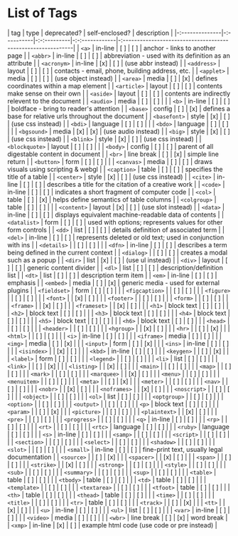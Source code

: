 # List of Tags
| tag            | type       | deprecated? | self-enclosed? | description                                                  |
|-:--------------|-:----------|-:-:---------|-:-:------------|-:------------------------------------------------------------|
| `<a>`          | in-line    | [ ]         | [ ]            | anchor - links to another page                               |
| `<abbr>`       | in-line    | [ ]         | [ ]            | abbreviation - used with its definition as an attribute      |
| `<acronym>`    | in-line    | [x]         | [ ]            | (use abbr instead)                                           |
| `<address>`    | layout     | [ ]         | [ ]            | contacts - email, phone, building address, etc.              |
| `<applet>`     | media      | [ ]         | [ ]            | (use object instead)                                         |
| `<area>`       | media      | [ ]         | [x]            | defines coordinates within a map element                     |
| `<article>`    | layout     | [ ]         | [ ]            | contents make sense on their own                             |
| `<aside>`      | layout     | [ ]         | [ ]            | contents are indirectly relevent to the document             |
| `<audio>`      | media      | [ ]         | [ ]            |                                                              |
| `<b>`          | in-line    | [ ]         | [ ]            | boldface - bring to reader's attention                       |
| `<base>`       | config     | [ ]         | [x]            | defines a base for relative urls throughout the document     |
| `<basefont>`   | style      | [x]         | [ ]            | (use css instead)                                            |
| `<bdi>`        | language   | [ ]         | [ ]            |                                                              |
| `<bdo>`        | language   | [ ]         | [ ]            |                                                              |
| `<bgsound>`    | media      | [x]         | [x]            | (use audio instead)                                          |
| `<big>`        | style      | [x]         | [ ]            | (use css instead)                                            |
| `<blink>`      | style      | [x]         | [ ]            | (use css instead)                                            |
| `<blockquote>` | layout     | [ ]         | [ ]            |                                                              |
| `<body>`       | config     | [ ]         | [ ]            | parent of all digestable content in document                 |
| `<br>`         | line break | [ ]         | [x]            | simple line return                                           |
| `<button>`     | form       | [ ]         | [ ]            |                                                              |
| `<canvas>`     | media      | [ ]         | [ ]            | draws visuals using scripting &amp; webgl                    |
| `<caption>`    | table      | [ ]         | [ ]            | specifies the title of a table                               |
| `<center>`     | style      | [x]         | [ ]            | (use css instead)                                            |
| `<cite>`       | in-line    | [ ]         | [ ]            | describes a title for the citation of a creative work        |
| `<code>`       | in-line    | [ ]         | [ ]            | indicates a short fragment of computer code                  |
| `<col>`        | table      | [ ]         | [x]            | helps define semantics of table columns                      |
| `<colgroup>`   | table      | [ ]         | [ ]            |                                                              |
| `<content>`    | layout     | [x]         | [ ]            | (use slot instead)                                           |
| `<data>`       | in-line    | [ ]         | [ ]            | displays equivalent machine-readable data of contents        |
| `<datalist>`   | form       | [ ]         | [ ]            | used with options; represents values for other form controls |
| `<dd>`         | list       | [ ]         | [ ]            | details definition of associated term                        |
| `<del>`        | in-line    | [ ]         | [ ]            | represents deleted or old text; used in conjunction with ins |
| `<details>`    |            | [ ]         | [ ]            |                                                              |
| `<dfn>`        | in-line    | [ ]         | [ ]            | describes a term being defined in the current context        |
| `<dialog>`     |            | [ ]         | [ ]            | creates a modal such as a popup                              |
| `<dir>`        | list       | [x]         | [ ]            | (use ul instead)                                             |
| `<div>`        | layout     | [ ]         | [ ]            | generic content divider                                      |
| `<dl>`         | list       | [ ]         | [ ]            | description/definition list                                  |
| `<dt>`         | list       | [ ]         | [ ]            | description term item                                        |
| `<em>`         | in-line    | [ ]         | [ ]            | emphasis                                                     |
| `<embed>`      | media      | [ ]         | [x]            | generic media - used for external plugins                    |
| `<fieldset>`   | form       | [ ]         | [ ]            |                                                              |
| `<figcaption>` |            | [ ]         | [ ]            |                                                              |
| `<figure>`     |            | [ ]         | [ ]            |                                                              |
| `<font>`       |            | [x]         | [ ]            |                                                              |
| `<footer>`     |            | [ ]         | [ ]            |                                                              |
| `<form>`       |            | [ ]         | [ ]            |                                                              |
| `<frame>`      |            | [x]         | [ ]            |                                                              |
| `<frameset>`   |            | [x]         | [ ]            |                                                              |
| `<h1>`         | block text | [ ]         | [ ]            |                                                              |
| `<h2>`         | block text | [ ]         | [ ]            |                                                              |
| `<h3>`         | block text | [ ]         | [ ]            |                                                              |
| `<h4>`         | block text | [ ]         | [ ]            |                                                              |
| `<h5>`         | block text | [ ]         | [ ]            |                                                              |
| `<h6>`         | block text | [ ]         | [ ]            |                                                              |
| `<head>`       |            | [ ]         | [ ]            |                                                              |
| `<header>`     |            | [ ]         | [ ]            |                                                              |
| `<hgroup>`     |            | [x]         | [ ]            |                                                              |
| `<hr>`         |            | [ ]         | [x]            |                                                              |
| `<html>`       |            | [ ]         | [ ]            |                                                              |
| `<i>`          | in-line    | [ ]         | [ ]            |                                                              |
| `<iframe>`     | media      | [ ]         | [ ]            |                                                              |
| `<img>`        | media      | [ ]         | [x]            |                                                              |
| `<input>`      | form       | [ ]         | [x]            |                                                              |
| `<ins>`        | in-line    | [ ]         | [ ]            |                                                              |
| `<isindex>`    |            | [x]         | [ ]            |                                                              |
| `<kbd>`        | in-line    | [ ]         | [ ]            |                                                              |
| `<keygen>`     |            | [ ]         | [x]            |                                                              |
| `<label>`      | form       | [ ]         | [ ]            |                                                              |
| `<legend>`     |            | [ ]         | [ ]            |                                                              |
| `<li>`         | list       | [ ]         | [ ]            |                                                              |
| `<link>`       |            | [ ]         | [x]            |                                                              |
| `<listing>`    |            | [x]         | [ ]            |                                                              |
| `<main>`       |            | [ ]         | [ ]            |                                                              |
| `<map>`        |            | [ ]         | [ ]            |                                                              |
| `<mark>`       |            | [ ]         | [ ]            |                                                              |
| `<marquee>`    |            | [x]         | [ ]            |                                                              |
| `<menu>`       |            | [ ]         | [ ]            |                                                              |
| `<menuitem>`   |            | [ ]         | [ ]            |                                                              |
| `<meta>`       |            | [ ]         | [x]            |                                                              |
| `<meter>`      |            | [ ]         | [ ]            |                                                              |
| `<nav>`        |            | [ ]         | [ ]            |                                                              |
| `<nobr>`       |            | [x]         | [ ]            |                                                              |
| `<noframes>`   |            | [x]         | [ ]            |                                                              |
| `<noscript>`   |            | [ ]         | [ ]            |                                                              |
| `<object>`     |            | [ ]         | [ ]            |                                                              |
| `<ol>`         | list       | [ ]         | [ ]            |                                                              |
| `<optgroup>`   |            | [ ]         | [ ]            |                                                              |
| `<option>`     |            | [ ]         | [ ]            |                                                              |
| `<output>`     |            | [ ]         | [ ]            |                                                              |
| `<p>`          | block text | [ ]         | [ ]            |                                                              |
| `<param>`      |            | [ ]         | [x]            |                                                              |
| `<picture>`    |            | [ ]         | [ ]            |                                                              |
| `<plaintext>`  |            | [x]         | [ ]            |                                                              |
| `<pre>`        |            | [ ]         | [ ]            |                                                              |
| `<progress>`   |            | [ ]         | [ ]            |                                                              |
| `<q>`          | in-line    | [ ]         | [ ]            |                                                              |
| `<rp>`         |            | [ ]         | [ ]            |                                                              |
| `<rt>`         |            | [ ]         | [ ]            |                                                              |
| `<rtc>`        | language   | [ ]         | [ ]            |                                                              |
| `<ruby>`       | language   | [ ]         | [ ]            |                                                              |
| `<s>`          | in-line    | [ ]         | [ ]            |                                                              |
| `<samp>`       |            | [ ]         | [ ]            |                                                              |
| `<script>`     |            | [ ]         | [ ]            |                                                              |
| `<section>`    |            | [ ]         | [ ]            |                                                              |
| `<select>`     |            | [ ]         | [ ]            |                                                              |
| `<shadow>`     |            | [ ]         | [ ]            |                                                              |
| `<slot>`       |            | [ ]         | [ ]            |                                                              |
| `<small>`      | in-line    | [ ]         | [ ]            | fine-print text, usually legal documentation                 |
| `<source>`     |            | [ ]         | [x]            |                                                              |
| `<spacer>`     |            | [x]         | [ ]            |                                                              |
| `<span>`       |            | [ ]         | [ ]            |                                                              |
| `<strike>`     |            | [x]         | [ ]            |                                                              |
| `<strong>`     |            | [ ]         | [ ]            |                                                              |
| `<style>`      |            | [ ]         | [ ]            |                                                              |
| `<sub>`        |            | [ ]         | [ ]            |                                                              |
| `<summary>`    |            | [ ]         | [ ]            |                                                              |
| `<sup>`        |            | [ ]         | [ ]            |                                                              |
| `<table>`      | table      | [ ]         | [ ]            |                                                              |
| `<tbody>`      | table      | [ ]         | [ ]            |                                                              |
| `<td>`         | table      | [ ]         | [ ]            |                                                              |
| `<template>`   |            | [ ]         | [ ]            |                                                              |
| `<textarea>`   |            | [ ]         | [ ]            |                                                              |
| `<tfoot>`      | table      | [ ]         | [ ]            |                                                              |
| `<th>`         | table      | [ ]         | [ ]            |                                                              |
| `<thead>`      | table      | [ ]         | [ ]            |                                                              |
| `<time>`       |            | [ ]         | [ ]            |                                                              |
| `<title>`      |            | [ ]         | [ ]            |                                                              |
| `<tr>`         | table      | [ ]         | [ ]            |                                                              |
| `<track>`      |            | [ ]         | [x]            |                                                              |
| `<tt>`         |            | [x]         | [ ]            |                                                              |
| `<u>`          | in-line    | [ ]         | [ ]            |                                                              |
| `<ul>`         | list       | [ ]         | [ ]            |                                                              |
| `<var>`        | in-line    | [ ]         | [ ]            |                                                              |
| `<video>`      | media      | [ ]         | [ ]            |                                                              |
| `<wbr>`        | line break | [ ]         | [x]            | word break                                                   |
| `<xmp>`        | in-line    | [x]         | [ ]            | example html code (use code or pre instead)                  |
